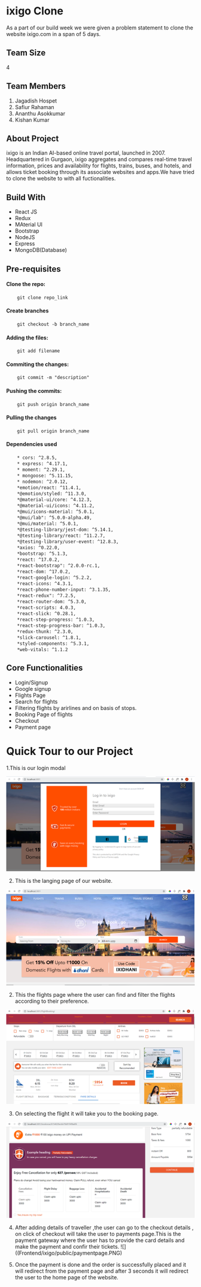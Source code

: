# ixigo Clone
As a part of our build week we were given a problem statement to clone the website ixigo.com in a span of 5 days.

## Team Size
4

## Team Members
1. Jagadish Hospet
2. Safiur Rahaman
3. Ananthu Asokkumar
4. Kishan Kumar

## About Project
ixigo is an Indian AI-based online travel portal, launched in 2007. Headquartered in Gurgaon, ixigo aggregates and compares real-time travel information, prices and availability for flights, trains, buses, and hotels, and allows ticket booking through its associate websites and apps.We have tried to clone the website to with all fuctionalities.

## Build With
* React JS
* Redux
* MAterial UI
* Bootstrap
* NodeJS
* Express
* MongoDB(Database)

## Pre-requisites
#### Clone the repo:
        git clone repo_link
#### Create branches 
        git checkout -b branch_name
#### Adding the files:
        git add filename
#### Commiting the changes:
        git commit -m "description"
#### Pushing the commits: 
        git push origin branch_name
#### Pulling the changes 
        git pull origin branch_name
#### Dependencies used
        * cors: ^2.8.5,
        * express: ^4.17.1,
        * moment: ^2.29.1,
        * mongoose: ^5.11.15,
        * nodemon: ^2.0.12,
        *emotion/react: ^11.4.1,
        *@emotion/styled: ^11.3.0,
        *@material-ui/core: ^4.12.3,
        *@material-ui/icons: ^4.11.2,
        *@mui/icons-material: ^5.0.1,
        *@mui/lab": ^5.0.0-alpha.49,
        *@mui/material: ^5.0.1,
        *@testing-library/jest-dom: ^5.14.1,
        *@testing-library/react: ^11.2.7,
        *@testing-library/user-event: ^12.8.3,
        *axios: ^0.22.0,
        *bootstrap: ^5.1.3,
        *react: ^17.0.2,
        *react-bootstrap": ^2.0.0-rc.1,
        *react-dom: ^17.0.2,
        *react-google-login: ^5.2.2,
        *react-icons: ^4.3.1,
        *react-phone-number-input: ^3.1.35,
        *react-redux": ^7.2.5,
        *react-router-dom: ^5.3.0,
        *react-scripts: 4.0.3,
        *react-slick: ^0.28.1,
        *react-step-progress: ^1.0.3,
        *react-step-progress-bar: ^1.0.3,
        *redux-thunk: ^2.3.0,
        *slick-carousel: ^1.8.1,
        *styled-components: ^5.3.1,
        *web-vitals: ^1.1.2
        
  
## Core Functionalities
* Login/Signup
* Google signup
* Flights Page
* Search for flights
* Filtering flights by arirlines and on basis of stops.
* Booking Page of flights
* Checkout
* Payment page


# Quick Tour to our Project
1.This is our login modal

![This is the login page of our app](Frontend/ixigo/public/login.PNG)

2. This is the langing page of our website.

![This is the landing page of our page](Frontend/ixigo/public/landingpage.PNG)

2. This the flights page where the user can find and filter the flights according to their preference.

![](Frontend/ixigo/public/flightspage.PNG)

3. On selecting the flight it will take you to the booking page.

![](Frontend/ixigo/public/bookingpage.PNG)

4. After adding details of traveller ,the user can go to the checkout details , on click of checkout will take 
the user to payments page.This is the payment gateway where the user has to provide the card details and make the payment and confir their tickets.
![]((Frontend/ixigo/public/paymentpage.PNG)


5. Once the payment is done and the order is successfully placed and it will redirect from the payment page and after 3 seconds it will redirect the user to the home page of the website.


